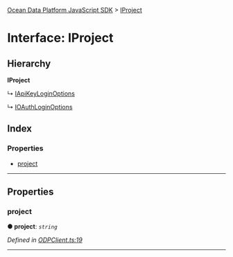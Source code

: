 [Ocean Data Platform JavaScript SDK](../README.md) > [IProject](../interfaces/iproject.md)

# Interface: IProject

## Hierarchy

**IProject**

↳  [IApiKeyLoginOptions](iapikeyloginoptions.md)

↳  [IOAuthLoginOptions](ioauthloginoptions.md)

## Index

### Properties

* [project](iproject.md#project)

---

## Properties

<a id="project"></a>

###  project

**● project**: *`string`*

*Defined in [ODPClient.ts:19](https://github.com/C4IROcean/ODP-sdk-js/blob/cee227f/source/ODPClient.ts#L19)*

___

